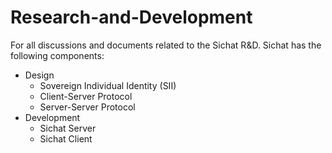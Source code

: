 # Research-and-Development

For all discussions and documents related to the Sichat R&D. Sichat has the following components:

- Design
  - Sovereign Individual Identity (SII)
  - Client-Server Protocol
  - Server-Server Protocol
- Development
  - Sichat Server
  - Sichat Client
